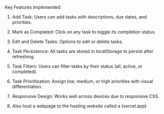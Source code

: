 Key Features Implemented:

1. Add Task: Users can add tasks with descriptions, due dates, and priorities.


2. Mark as Completed: Click on any task to toggle its completion status.


3. Edit and Delete Tasks: Options to edit or delete tasks.


4. Task Persistence: All tasks are stored in localStorage to persist after refreshing.


5. Task Filters: Users can filter tasks by their status (all, active, or completed).


6. Task Prioritization: Assign low, medium, or high priorities with visual differentiation.


7. Responsive Design: Works well across devices due to responsive CSS.

8. Also host a webpage to the hosting website called a (vercel.app)
